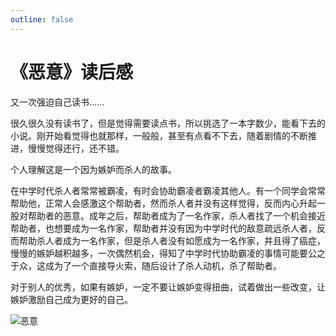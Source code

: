 ```yaml
---
outline: false
---
```

# 《恶意》读后感

又一次强迫自己读书……

很久很久没有读书了，但是觉得需要读点书，所以挑选了一本字数少，能看下去的小说。刚开始看觉得也就那样，一般般，甚至有点看不下去，随着剧情的不断推进，慢慢觉得还行，还不错。

个人理解这是一个因为嫉妒而杀人的故事。

在中学时代杀人者常常被霸凌，有时会协助霸凌者霸凌其他人。有一个同学会常常帮助他，正常人会感激这个帮助者，然而杀人者并没有这样觉得，反而内心升起一股对帮助者的恶意。成年之后，帮助者成为了一名作家，杀人者找了一个机会接近帮助者，也想要成为一名作家，帮助者并没有因为中学时代的敌意疏远杀人者，反而帮助杀人者成为一名作家，但是杀人者没有如愿成为一名作家，并且得了癌症，慢慢的嫉妒越积越多，一次偶然机会，得知了中学时代协助霸凌的事情可能要公之于众，这成为了一个直接导火索，随后设计了杀人动机，杀了帮助者。

对于别人的优秀，如果有嫉妒，一定不要让嫉妒变得扭曲，试着做出一些改变，让嫉妒激励自己成为更好的自己。

![恶意](/malice.png)
